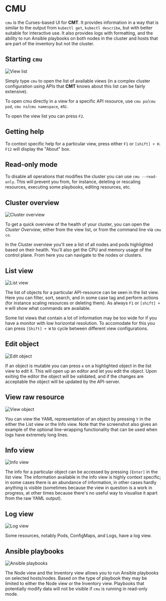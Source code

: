 # CMU

`cmu` is the Curses-based UI for __CMT__.  It provides information in a way that is similar to the output from `kubectl get`, `kubectl describe`, but with better suitable for interactive use. It also provides logs with formatting, and the ability to run Ansible playbooks on both nodes in the cluster and hosts that are part of the inventory but not the cluster.

## Starting `cmu`

![View list](images/View_list.png)

Simply type `cmu` to open the list of available views (in a complex cluster configuration using APIs that __CMT__ knows about this list can be fairly extensive).

To open cmu directly in a view for a specific API resource, use `cmu po`/`cmu pod`, `cmu ns`/`cmu namespace`, etc.

To open the view list you can press `F2`.

## Getting help

To context specific help for a particular view, press either `F1` or `[shift] + H`. `F12` will display the "About" box.

## Read-only mode

To disable all operations that modifies the cluster you can use `cmu --read-only`.  This will prevent you from, for instance, deleting or rescaling resources, executing some playbooks, editing resources, etc.

## Cluster overview

![Cluster overview](images/Cluster_overview.png)

To get a quick overview of the health of your cluster, you can open the _Cluster Overview_, either from the view list, or from the command line via `cmu co`.

In the Cluster overview you'll see a list of all nodes and pods highlighted based on their health. You'll also get the CPU and memory usage of the control plane. From here you can navigate to the nodes or clusters.

## List view

![List view](images/List_view.png)

The list of objects for a particular API-resource can be seen in the list view. Here you can filter, sort, search, and in some case tag and perform actions (for instance scaling resources or deleting them). As always `F1` or `[shift] + H` will show what commands are available.

Some list views that contain a lot of information may be too wide for if you have a monitor with low horizontal resolution. To accomodate for this you can press `[Shift] + W` to cycle between different view configurations.

## Edit object

![Edit object](images/Edit_object.png)

If an object is mutable you can press `e` on a highlighted object in the list view to edit it. This will open up an editor and let you edit the object. Upon exiting the editor the object will be validated, and if the changes are acceptable the object will be updated by the API-server.

## View raw resource

![View object](images/View_object.png)

You can view the YAML representation of an object by pressing `Y` in the either the List view or the Info view. Note that the screenshot also gives an example of the optional line-wrapping functionality that can be used when logs have extremely long lines.

## Info view

![Info view](images/Info_view.png)

The info for a particular object can be accessed by pressing `[Enter]` in the list view. The information available in the info view is highly context specific; in some cases there is an abundance of information, in other cases hardly anything is visible (sometimes because the view in question is a work in progress, at other times because there's no useful way to visualise it apart from the raw YAML output).

## Log view

![Log view](images/Log_view.png)

Some resources, notably Pods, ConfigMaps, and Logs, have a log view.

## Ansible playbooks

![Ansible playbooks](images/Ansible_playbooks.png)

The Node view and the Inventory view allows you to run Ansible playbooks on selected hosts/nodes. Based on the type of playbook they may be limited to either the Node view or the Inventory view. Playbooks that potentially modify data will not be visible if `cmu` is running in read-only mode.
